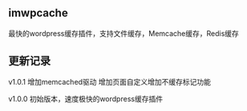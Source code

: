 ## imwpcache ##
最快的wordpress缓存插件，支持文件缓存，Memcache缓存，Redis缓存

## 更新记录 ##

v1.0.1
增加memcached驱动
增加页面自定义增加不缓存标记功能

v1.0.0
初始版本，速度极快的wordpress缓存插件 